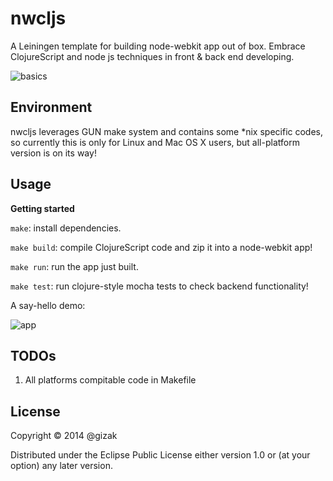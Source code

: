 # nwcljs

A Leiningen template for building node-webkit app out of box. Embrace ClojureScript and node js techniques in front & back end developing.

![basics](https://www.dropbox.com/s/rw5wytbo35px36h/output_WXrokU.gif?raw=1)

## Environment

nwcljs leverages GUN make system and contains some *nix specific codes, so currently this is only for Linux and Mac OS X users, but all-platform version is on its way!

## Usage

__Getting started__

`make`: install dependencies.

`make build`: compile ClojureScript code and zip it into a node-webkit app!

`make run`: run the app just built.

`make test`: run clojure-style mocha tests to check backend functionality!

A say-hello demo:

![app](https://docs.google.com/uc?export=download&id=0B0cTXPTvmr_UVXpBdk5kU1RmcDg)

## TODOs

1. All platforms compitable code in Makefile

## License

Copyright © 2014 @gizak

Distributed under the Eclipse Public License either version 1.0 or (at
your option) any later version.
